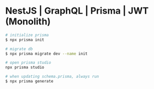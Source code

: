 # NestJS | GraphQL | Prisma | JWT (Monolith)

```sh
# initialize prisma
$ npx prisma init

# migrate db
$ npx prisma migrate dev --name init

# open prisma studio
npx prisma studio

# when updating schema.prisma, always run
$ npx prisma generate
```
